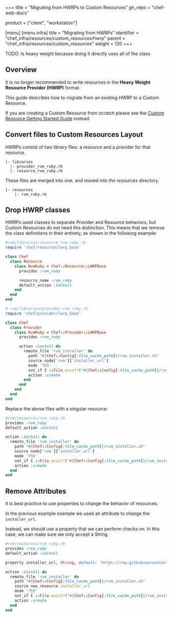 +++
title = "Migrating from HWRPs to Custom Resources"
gh_repo = "chef-web-docs"

product = ["client", "workstation"]

[menu]
  [menu.infra]
    title = "Migrating from HWRPs"
    identifier = "chef_infra/resources/custom_resources/hwrp"
    parent = "chef_infra/resources/custom_resources"
    weight = 120
+++

TODO: Is heavy weight because doing it directly uses all of the class
## Overview

It is no longer recommended to write resources in the __Heavy Weight Resource Provider (HWRP)__ format.

This guide describes how to migrate from an existing HWRP to a Custom Resource.

If you are creating a Custom Resource from scratch please see the [Custom Resource Getting Started Guide](getting-started.md) instead.

## Convert files to Custom Resources Layout

HWRPs consist of two library files: a resource and a provider for that resource.

```text
|- libraries
  |- provider_rvm_ruby.rb
  |- resource_rvm_ruby.rb
```

These files are merged into one, and moved into the resources directory.

```text
|- resources
    |- rvm_ruby.rb
```

## Drop HWRP classes

HWRPs used classes to separate Provider and Resource behaviors, but Custom Resources do not need this distinction. This means that we remove the class definitions in their entirety, as shown in the following example:

```ruby
#rvm/libraries/resource_rvm_ruby.rb
require 'chef/resource/lwrp_base'

class Chef
  class Resource
    class RvmRuby < Chef::Resource::LWRPBase
      provides :rvm_ruby

      resource_name :rvm_ruby
      default_action :install
    end
  end
end

# rvm/libraries/provider_rvm_ruby.rb
require 'chef/provider/lwrp_base'

class Chef
  class Provider
    class RvmRuby < Chef::Provider::LWRPBase
      provides :rvm_ruby

      action :install do
        remote_file 'rvm_installer' do
          path "#{Chef::Config[:file_cache_path]}/rvm_installer.sh"
          source node['rvm']['installer_url']
          mode '755'
          not_if { ::File.exist?("#{Chef::Config[:file_cache_path]}/rvm_installer.sh") }
          action :create
        end
      end
    end
  end
end
```

Replace the above files with a singular resource:

```ruby
#rvm/resources/rvm_ruby.rb
provides :rvm_ruby
default_action :install

action :install do
  remote_file 'rvm_installer' do
    path "#{Chef::Config[:file_cache_path]}/rvm_installer.sh"
    source node['rvm']['installer_url']
    mode '755'
    not_if { ::File.exist?("#{Chef::Config[:file_cache_path]}/rvm_installer.sh") }
    action :create
  end
end
```

## Remove Attributes

It is best practice to use properties to change the behavior of resources.

In the previous example example we used an attribute to change the `installer_url`.

Instead, we should use a property that we can perform checks on. In this case, we can make sure we only accept a String.

```ruby
#rvm/resources/rvm_ruby.rb
provides :rvm_ruby
default_action :install

property installer_url, String, default: 'https://raw.githubusercontent.com/rvm/rvm/master/binscripts/rvm-installer'

action :install do
  remote_file 'rvm_installer' do
    path "#{Chef::Config[:file_cache_path]}/rvm_installer.sh"
    source new_resource.installer_url
    mode '755'
    not_if { ::File.exist?("#{Chef::Config[:file_cache_path]}/rvm_installer.sh") }
    action :create
  end
end
```
